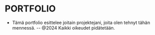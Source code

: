 # PORTFOLIO

- Tämä portfolio esittelee joitain projektejani, joita olen tehnyt tähän mennessä.
-- @2024 Kaikki oikeudet pidätetään. 
